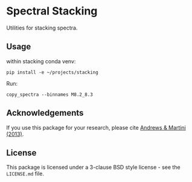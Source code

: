 # Spectral Stacking
Utilities for stacking spectra.


## Usage
within stacking conda venv:
```
pip install -e ~/projects/stacking
```

Run:
```
copy_spectra --binnames M8.2_8.3
```

## Acknowledgements
If you use this package for your research, please cite [Andrews & Martini (2013)](http://adsabs.harvard.edu/abs/2013ApJ...765..140A).

## License
This package is licensed under a 3-clause BSD style license - see the `LICENSE.md` file.
